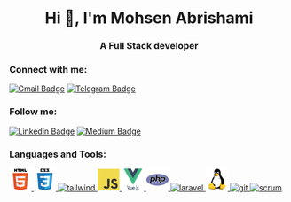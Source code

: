 <h1 align="center">Hi 👋, I'm Mohsen Abrishami</h1>
<h3 align="center">A Full Stack developer</h3>

<h3 align="left">Connect with me:</h3>

[![Gmail Badge](https://img.shields.io/badge/-mohsenabrishami.ma@gmail.com-c14438?style=flat&logo=Gmail&logoColor=white&link=mailto:mohsenabrishami.ma@gmail.com)](mailto:mohsenabrishami.ma@gmail.com)
[![Telegram Badge](https://img.shields.io/badge/-Telegram-blue?style=flat&logo=telegram&logoColor=white&link=https://t.me/mohsen_abrishami/)](https://t.me/mohsen_abrishami/)

<h3 align="left">Follow me:</h3>

[![Linkedin Badge](https://img.shields.io/badge/-Mohsen%20Abrishami-0072b1?style=flat&logo=Linkedin&logoColor=white&link=https://linkedin.com/in/mohsenabrishami/)](https://linkedin.com/in/mohsenabrishami/) 
[![Medium Badge](https://img.shields.io/badge/-Medium-black?style=flat&logo=medium&logoColor=white&link=https://medium.com/@mohsenabrishami/)](https://medium.com/@mohsenabrishami/)

<h3 align="left">Languages and Tools:</h3>
<p align="left"> 
  
<a href="https://www.w3.org/html/" target="_blank" rel="noreferrer">
    <img src="https://raw.githubusercontent.com/devicons/devicon/master/icons/html5/html5-original-wordmark.svg" alt="html" title="HTML" width="40" height="40"/>
</a> 
<a href="https://www.w3schools.com/css/" target="_blank" rel="noreferrer">
    <img src="https://raw.githubusercontent.com/devicons/devicon/master/icons/css3/css3-original-wordmark.svg" alt="css" title="CSS" width="40" height="40"/>
</a> 
<a href="https://tailwindcss.com/" target="_blank" rel="noreferrer">
    <img src="https://www.vectorlogo.zone/logos/tailwindcss/tailwindcss-icon.svg" alt="tailwind" title="Tailwind" width="40" height="40"/>
</a> 
<a href="https://developer.mozilla.org/en-US/docs/Web/JavaScript" target="_blank" rel="noreferrer">
    <img src="https://raw.githubusercontent.com/devicons/devicon/master/icons/javascript/javascript-original.svg" alt="Javascript" title="JavaScript" width="40" height="40"/>
</a>
<a href="https://vuejs.org/" target="_blank" rel="noreferrer">
    <img src="https://raw.githubusercontent.com/devicons/devicon/master/icons/vuejs/vuejs-original-wordmark.svg" alt="VueJS" title="VueJS" width="40" height="40"/> 
</a> 
<a href="https://www.php.net/" target="_blank" rel="noreferrer">
    <img src="https://raw.githubusercontent.com/devicons/devicon/master/icons/php/php-original.svg" alt="PHP" title="PHP" width="40" height="40"/>
</a> 
<a href="https://laravel.com/" target="_blank" rel="noreferrer">
    <img src="https://laravel.com/img/logomark.min.svg" alt="laravel" title="Laravel" width="40" height="40"/>
</a> 
<a href="https://www.linux.org/" target="_blank" rel="noreferrer">
    <img src="https://raw.githubusercontent.com/devicons/devicon/master/icons/linux/linux-original.svg" alt="linux" title="Linux" width="40" height="40"/>
</a> 
<a href="https://git-scm.com/" target="_blank" rel="noreferrer">
    <img src="https://www.vectorlogo.zone/logos/git-scm/git-scm-icon.svg" alt="git" title="Git" width="40" height="40"/>
</a> 
<a href="https://www.scrum.org/" target="_blank" rel="noreferrer">
    <img src="https://cdn.worldvectorlogo.com/logos/scrum-1.svg" alt="scrum" title="Scrum" width="40" height="40"/>
</a>

</p>

<!--
**MohsenAbrishami/mohsenabrishami** is a ✨ _special_ ✨ repository because its `README.md` (this file) appears on your GitHub profile.

Here are some ideas to get you started:

- 🔭 I’m currently working on ...
- 🌱 I’m currently learning ...
- 👯 I’m looking to collaborate on ...
- 🤔 I’m looking for help with ...
- 💬 Ask me about ...
- 📫 How to reach me: ...
- 😄 Pronouns: ...
- ⚡ Fun fact: ...
-->
